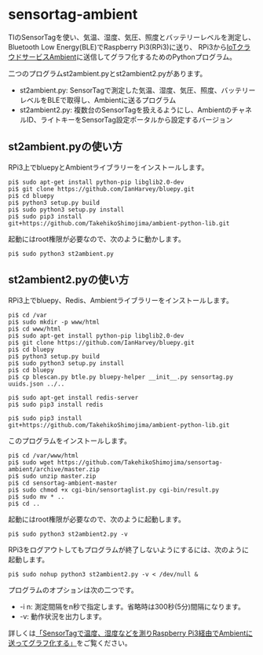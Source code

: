 # sensortag-ambient

TIのSensorTagを使い、気温、湿度、気圧、照度とバッテリーレベルを測定し、Bluetooth Low Energy(BLE)でRaspberry Pi3(RPi3)に送り、
RPi3から[IoTクラウドサービスAmbient](https://ambidata.io)に送信してグラフ化するためのPythonプログラム。

二つのプログラムst2ambient.pyとst2ambient2.pyがあります。

* st2ambient.py: SensorTagで測定した気温、湿度、気圧、照度、バッテリーレベルをBLEで取得し、Ambientに送るプログラム
* st2ambient2.py: 複数台のSensorTagを扱えるようにし、AmbientのチャネルID、ライトキーをSensorTag設定ポータルから設定するバージョン

## st2ambient.pyの使い方

RPi3上でbluepyとAmbientライブラリーをインストールします。

    pi$ sudo apt-get install python-pip libglib2.0-dev
    pi$ git clone https://github.com/IanHarvey/bluepy.git
    pi$ cd bluepy
    pi$ python3 setup.py build
    pi$ sudo python3 setup.py install
    pi$ sudo pip3 install git+https://github.com/TakehikoShimojima/ambient-python-lib.git

起動にはroot権限が必要なので、次のように動かします。

    pi$ sudo python3 st2ambient.py

## st2ambient2.pyの使い方

RPi3上でbluepy、Redis、Ambientライブラリーをインストールします。

    pi$ cd /var
    pi$ sudo mkdir -p www/html
    pi$ cd www/html
    pi$ sudo apt-get install python-pip libglib2.0-dev
    pi$ git clone https://github.com/IanHarvey/bluepy.git
    pi$ cd bluepy
    pi$ python3 setup.py build
    pi$ sudo python3 setup.py install
    pi$ cd bluepy
    pi$ cp blescan.py btle.py bluepy-helper __init__.py sensortag.py uuids.json ../..

    pi$ sudo apt-get install redis-server
    pi$ sudo pip3 install redis

    pi$ sudo pip3 install git+https://github.com/TakehikoShimojima/ambient-python-lib.git

このプログラムをインストールします。

    pi$ cd /var/www/html
    pi$ sudo wget https://github.com/TakehikoShimojima/sensortag-ambient/archive/master.zip
    pi$ sudo unzip master.zip
    pi$ cd sensortag-ambient-master
    pi$ sudo chmod +x cgi-bin/sensortaglist.py cgi-bin/result.py
    pi$ sudo mv * ..
    pi$ cd ..

起動にはroot権限が必要なので、次のように起動します。

    pi$ sudo python3 st2ambient2.py -v

RPi3をログアウトしてもプログラムが終了しないようにするには、次のように起動します。

    pi$ sudo nohup python3 st2ambient2.py -v < /dev/null &

プログラムのオプションは次の二つです。

* -i n: 測定間隔をn秒で指定します。省略時は300秒(5分)間隔になります。
* -v: 動作状況を出力します。

詳しくは[「SensorTagで温度、湿度などを測りRaspberry Pi3経由でAmbientに送ってグラフ化する」](https://ambidata.io/examples/sensortag/)をご覧ください。
